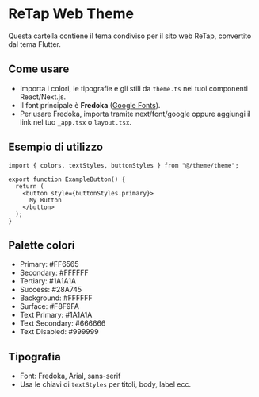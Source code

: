 # ReTap Web Theme

Questa cartella contiene il tema condiviso per il sito web ReTap, convertito dal tema Flutter.

## Come usare

- Importa i colori, le tipografie e gli stili da `theme.ts` nei tuoi componenti React/Next.js.
- Il font principale è **Fredoka** ([Google Fonts](https://fonts.google.com/specimen/Fredoka)).
- Per usare Fredoka, importa tramite next/font/google oppure aggiungi il link nel tuo `_app.tsx` o `layout.tsx`.

## Esempio di utilizzo

```tsx
import { colors, textStyles, buttonStyles } from "@/theme/theme";

export function ExampleButton() {
  return (
    <button style={buttonStyles.primary}>
      My Button
    </button>
  );
}
```

## Palette colori
- Primary: #FF6565
- Secondary: #FFFFFF
- Tertiary: #1A1A1A
- Success: #28A745
- Background: #FFFFFF
- Surface: #F8F9FA
- Text Primary: #1A1A1A
- Text Secondary: #666666
- Text Disabled: #999999

## Tipografia
- Font: Fredoka, Arial, sans-serif
- Usa le chiavi di `textStyles` per titoli, body, label ecc. 